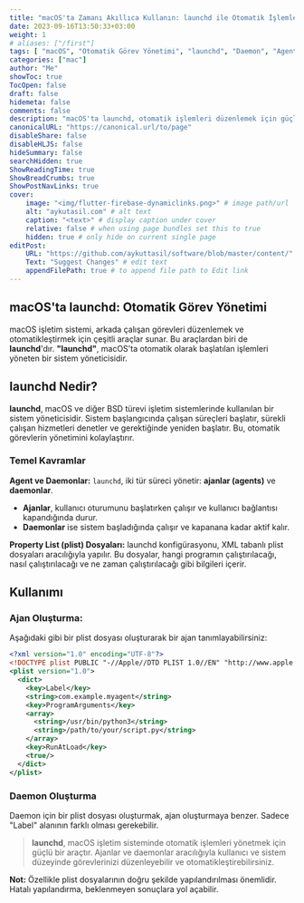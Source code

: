 ```yaml
---
title: "macOS'ta Zamanı Akıllıca Kullanın: launchd ile Otomatik İşlemler"
date: 2023-09-16T13:50:33+03:00
weight: 1
# aliases: ["/first"]
tags: [ "macOS", "Otomatik Görev Yönetimi", "launchd", "Daemon", "Agent", "Sistem Yöneticisi", "plist Dosyası"]
categories: ["mac"]
author: "Me"
showToc: true
TocOpen: false
draft: false
hidemeta: false
comments: false
description: "macOS'ta launchd, otomatik işlemleri düzenlemek için güçlü bir araçtır. Bu kılavuzda, ajanlar ve daemonlar oluşturarak sistem başlangıcında veya kullanıcı oturumu başladığında çalışacak işlemleri yapılandırmayı öğreneceksiniz."
canonicalURL: "https://canonical.url/to/page"
disableShare: false
disableHLJS: false
hideSummary: false
searchHidden: true
ShowReadingTime: true
ShowBreadCrumbs: true
ShowPostNavLinks: true
cover:
    image: "<img/flutter-firebase-dynamiclinks.png>" # image path/url
    alt: "aykutasil.com" # alt text
    caption: "<text>" # display caption under cover
    relative: false # when using page bundles set this to true
    hidden: true # only hide on current single page
editPost:
    URL: "https://github.com/aykuttasil/software/blob/master/content/"
    Text: "Suggest Changes" # edit text
    appendFilePath: true # to append file path to Edit link
---
```



## macOS'ta launchd: Otomatik Görev Yönetimi

macOS işletim sistemi, arkada çalışan görevleri düzenlemek ve otomatikleştirmek için çeşitli araçlar sunar. Bu araçlardan biri de **launchd**'dır. **"launchd"**, macOS'ta otomatik olarak başlatılan işlemleri yöneten bir sistem yöneticisidir.

## launchd Nedir?

**launchd**, macOS ve diğer BSD türevi işletim sistemlerinde kullanılan bir sistem yöneticisidir. Sistem başlangıcında çalışan süreçleri başlatır, sürekli çalışan hizmetleri denetler ve gerektiğinde yeniden başlatır. Bu, otomatik görevlerin yönetimini kolaylaştırır.

### Temel Kavramlar

**Agent ve Daemonlar:** `launchd`, iki tür süreci yönetir: **ajanlar (agents)** ve **daemonlar**. 

- **Ajanlar**, kullanıcı oturumunu başlatırken çalışır ve kullanıcı bağlantısı kapandığında durur. 
- **Daemonlar** ise sistem başladığında çalışır ve kapanana kadar aktif kalır.

**Property List (plist) Dosyaları:** launchd konfigürasyonu, XML tabanlı plist dosyaları aracılığıyla yapılır. Bu dosyalar, hangi programın çalıştırılacağı, nasıl çalıştırılacağı ve ne zaman çalıştırılacağı gibi bilgileri içerir.

## Kullanımı

### Ajan Oluşturma:

Aşağıdaki gibi bir plist dosyası oluşturarak bir ajan tanımlayabilirsiniz:


```xml
<?xml version="1.0" encoding="UTF-8"?>
<!DOCTYPE plist PUBLIC "-//Apple//DTD PLIST 1.0//EN" "http://www.apple.com/DTDs/PropertyList-1.0.dtd">
<plist version="1.0">
  <dict>
    <key>Label</key>
    <string>com.example.myagent</string>
    <key>ProgramArguments</key>
    <array>
      <string>/usr/bin/python3</string>
      <string>/path/to/your/script.py</string>
    </array>
    <key>RunAtLoad</key>
    <true/>
  </dict>
</plist>
```

### Daemon Oluşturma

Daemon için bir plist dosyası oluşturmak, ajan oluşturmaya benzer. Sadece "Label" alanının farklı olması gerekebilir.


> **launchd**, macOS işletim sisteminde otomatik işlemleri yönetmek için güçlü bir araçtır. Ajanlar ve daemonlar aracılığıyla kullanıcı ve sistem düzeyinde görevlerinizi düzenleyebilir ve otomatikleştirebilirsiniz.

**Not:** Özellikle plist dosyalarının doğru şekilde yapılandırılması önemlidir. Hatalı yapılandırma, beklenmeyen sonuçlara yol açabilir.